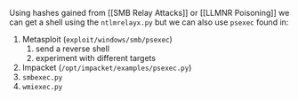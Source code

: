Using hashes gained from [[SMB Relay Attacks]] or [[LLMNR Poisoning]] we can get a shell using the `ntlmrelayx.py` but we can also use `psexec` found in:

1. Metasploit (`exploit/windows/smb/psexec`)
	1. send a reverse shell
	2. experiment with different targets
2. Impacket (`/opt/impacket/examples/psexec.py`)
3. `smbexec.py`
4. `wmiexec.py`